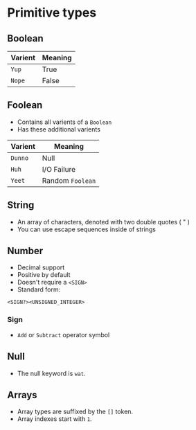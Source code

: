 # Primitive types

## Boolean

| Varient | Meaning |
| ------- | ------- |
| `Yup`   | True    |
| `Nope`  | False   |

## Foolean

- Contains all varients of a `Boolean`
- Has these additional varients

| Varient | Meaning          |
| ------- | ---------------- |
| `Dunno` | Null             |
| `Huh`   | I/O Failure      |
| `Yeet`  | Random `Foolean` |

## String

- An array of characters, denoted with two double quotes ( " )
- You can use escape sequences inside of strings

## Number

- Decimal support
- Positive by default
- Doesn't require a `<SIGN>`
- Standard form:

```redditlang
<SIGN?><UNSIGNED_INTEGER>
```

### Sign

- `Add` or `Subtract` operator symbol

## Null

- The null keyword is `wat`.

## Arrays

- Array types are suffixed by the `[]` token.
- Array indexes start with `1`.
